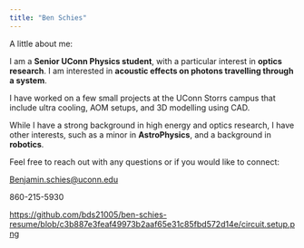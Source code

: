 ```yaml
---
title: "Ben Schies"
---
```


A little about me: 

I am a **Senior UConn Physics student**, with a particular interest in **optics research**. I am interested in **acoustic effects on photons travelling through a system**. 

I have worked on a few small projects at the UConn Storrs campus that include ultra cooling, AOM setups, and 3D modelling using CAD. 

While I have a strong background in high energy and optics research, I have other interests, such as a minor in **AstroPhysics**, and a background in **robotics**.

Feel free to reach out with any questions or if you would like to connect:

Benjamin.schies@uconn.edu

860-215-5930

https://github.com/bds21005/ben-schies-resume/blob/c3b887e3feaf49973b2aaf65e31c85fbd572d14e/circuit.setup.png
